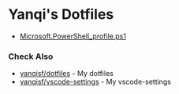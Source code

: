 # Yanqi's Dotfiles

- [Microsoft.PowerShell_profile.ps1](./Microsoft.PowerShell_profile.ps1)

### Check Also

- [yanqisf/dotfiles](https://github.com/yanqisf/dotfiles) - My dotfiles
- [yanqisf/vscode-settings](https://github.com/yanqisf/vscode-settings) - My vscode-settings
